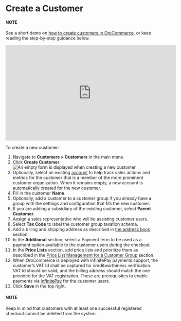 <a id="user-guide-customers-customers-create"></a>

# Create a Customer

#### NOTE
See a short demo on <a href="https://academy.oroinc.com/media-library/create-customer-record" target="_blank">how to create customers in OroCommerce</a>, or keep reading the step-by-step guidance below.

<iframe width="560" height="315" src="https://www.youtube.com/embed/iLphaHiU8YY" frameborder="0" allowfullscreen></iframe>

To create a new customer:

1. Navigate to **Customers > Customers** in the main menu.
2. Click **Create Customer**.
   ![An empty form is displayed when creating a new customer](user/img/customers/customers/CustomersCreate.png)
3. Optionally, select an existing [account](../accounts/index.md#user-guide-accounts) to help track sales actions and metrics for the customer that is a member of the more prominent customer organization. When it remains empty, a new account is automatically created for the new customer.
4. Fill in the customer **Name**.
5. Optionally, add a customer to a customer group if you already have a group with the settings and configuration that fits the new customer.
6. If you are adding a subsidiary of the existing customer, select **Parent Customer**.
7. Assign a sales representative who will be assisting customer users.
8. Select **Tax Code** to label the customer group taxation schema.
9. Add a billing and shipping address as described in [the address book](address-book.md#user-guide-getting-started-address-book) section.
10. In the **Additional** section, select a Payment term to be used as a payment option available to the customer users during the checkout.
11. In the **Price Lists** section, add price lists and prioritize them as described in the [Price List Management for a Customer Group](../customer-groups/index.md#user-guide-customers-customer-groups-pricelist) section.
12. When OroCommerce is deployed with InfinitePay payments support, the customer’s VAT Id shall be captured for creditworthiness verification. VAT Id should be valid, and the billing address should match the one provided for the VAT registration. These are prerequisites to enable payments via [InfinitePay](../../system/integrations/payment-integration/infinitepay/infinitepay-prerequisites.md#user-guide-payment-prerequisites-infinitepay) for the customer users.
13. Click **Save** in the top right.

#### NOTE
Keep in mind that customers with at least one successful registered checkout cannot be deleted from the system.
